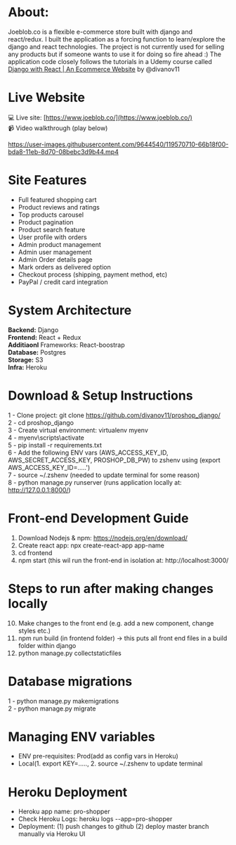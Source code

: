 # About: 
Joeblob.co is a flexible e-commerce store built with django and react/redux.
I built the application as a forcing function to learn/explore the django and react technologies.
The project is not currently used for selling any products but if someone wants to use it for doing so fire ahead :)
The application code closely follows the tutorials in a Udemy course called 
[Django with React | An Ecommerce Website](https://www.udemy.com/course/django-with-react-an-ecommerce-website/) by @divanov11


# Live Website
💻 Live site: [https://www.joeblob.co/](https://www.joeblob.co/)  
📹 Video walkthrough (play below)  

https://user-images.githubusercontent.com/9644540/119570710-66b18f00-bda8-11eb-8d70-08bebc3d9b44.mp4

# Site Features
- Full featured shopping cart
- Product reviews and ratings
- Top products carousel
- Product pagination
- Product search feature
- User profile with orders
- Admin product management
- Admin user management
- Admin Order details page
- Mark orders as delivered option
- Checkout process (shipping, payment method, etc)
- PayPal / credit card integration

# System Architecture
**Backend:** Django  
**Frontend:** React + Redux  
**Additiaonl** Frameworks: React-boostrap  
**Database:** Postgres  
**Storage:** S3  
**Infra:** Heroku  

# Download & Setup Instructions 
1 - Clone project: git clone https://github.com/divanov11/proshop_django/  
2 - cd proshop_django  
3 - Create virtual environment: virtualenv myenv  
4 - myenv\scripts\activate  
5 - pip install -r requirements.txt  
6 - Add the following ENV vars (AWS_ACCESS_KEY_ID, AWS_SECRET_ACCESS_KEY, PROSHOP_DB_PW) to zshenv using (export AWS_ACCESS_KEY_ID=.....')   
7 - source ~/.zshenv (needed to update terminal for some reason)  
8 - python manage.py runserver (runs application locally at: http://127.0.0.1:8000/)  

# Front-end Development Guide  
1. Download Nodejs & npm: https://nodejs.org/en/download/  
3. Create react app: npx create-react-app app-name  
5. cd frontend  
7. npm start (this wil run the front-end in isolation at: http://localhost:3000/  

# Steps to run after making changes locally
10. Make changes to the front end (e.g. add a new component, change styles etc.)  
11. npm run build (in frontend folder) -> this puts all front end files in a build folder within django 
12. python manage.py collectstaticfiles 

# Database migrations
1 - python manage.py makemigrations  
2 - python manage.py migrate


# Managing ENV variables
- ENV pre-requisites: Prod(add as config vars in Heroku)  
- Local(1. export KEY=....., 2. source ~/.zshenv to update terminal

# Heroku Deployment
- Heroku app name: pro-shopper
- Check Heroku Logs: heroku logs --app=pro-shopper 
- Deployment: (1) push changes to github (2) deploy master branch manually via Heroku UI
